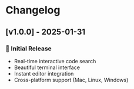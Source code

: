 # Changelog

## [v1.0.0] - 2025-01-31

### 🎉 Initial Release

- Real-time interactive code search
- Beautiful terminal interface
- Instant editor integration
- Cross-platform support (Mac, Linux, Windows)
